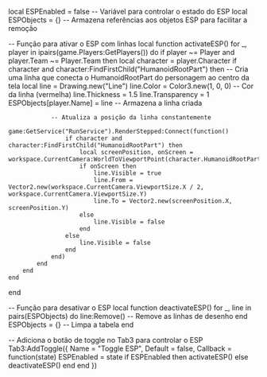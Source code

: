 local ESPEnabled = false  -- Variável para controlar o estado do ESP
local ESPObjects = {}  -- Armazena referências aos objetos ESP para facilitar a remoção

-- Função para ativar o ESP com linhas
local function activateESP()
    for _, player in ipairs(game.Players:GetPlayers()) do
        if player ~= Player and player.Team ~= Player.Team then
            local character = player.Character
            if character and character:FindFirstChild("HumanoidRootPart") then
                -- Cria uma linha que conecta o HumanoidRootPart do personagem ao centro da tela
                local line = Drawing.new("Line")
                line.Color = Color3.new(1, 0, 0)  -- Cor da linha (vermelha)
                line.Thickness = 1.5
                line.Transparency = 1
                ESPObjects[player.Name] = line  -- Armazena a linha criada

                -- Atualiza a posição da linha constantemente
                game:GetService("RunService").RenderStepped:Connect(function()
                    if character and character:FindFirstChild("HumanoidRootPart") then
                        local screenPosition, onScreen = workspace.CurrentCamera:WorldToViewportPoint(character.HumanoidRootPart.Position)
                        if onScreen then
                            line.Visible = true
                            line.From = Vector2.new(workspace.CurrentCamera.ViewportSize.X / 2, workspace.CurrentCamera.ViewportSize.Y)
                            line.To = Vector2.new(screenPosition.X, screenPosition.Y)
                        else
                            line.Visible = false
                        end
                    else
                        line.Visible = false
                    end
                end)
            end
        end
    end
end

-- Função para desativar o ESP
local function deactivateESP()
    for _, line in pairs(ESPObjects) do
        line:Remove()  -- Remove as linhas de desenho
    end
    ESPObjects = {}  -- Limpa a tabela
end

-- Adiciona o botão de toggle no Tab3 para controlar o ESP
Tab3:AddToggle({
    Name = "Toggle ESP",
    Default = false,
    Callback = function(state)
        ESPEnabled = state
        if ESPEnabled then
            activateESP()
        else
            deactivateESP()
        end
    end
})
